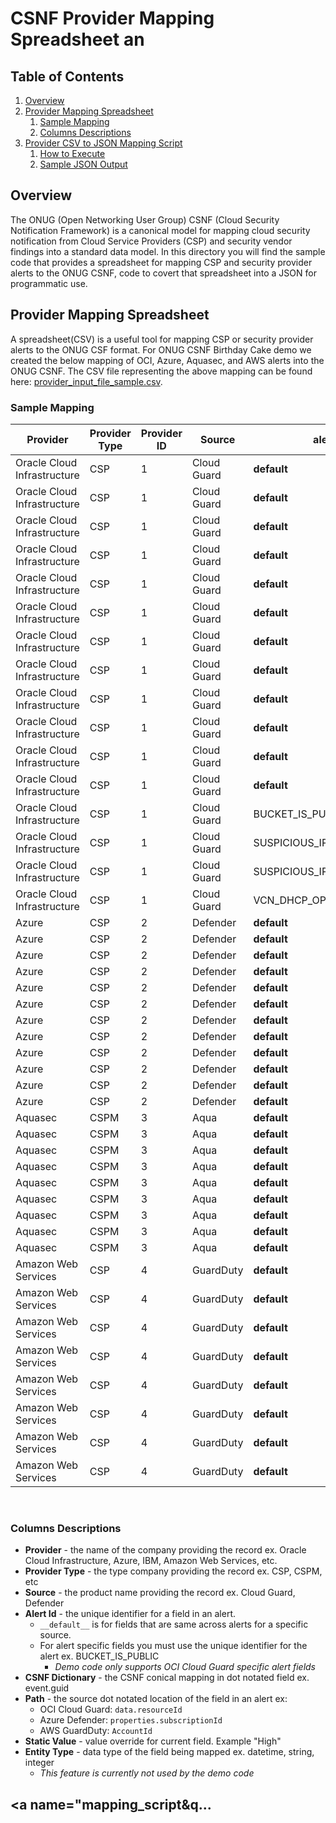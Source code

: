 # CSNF Provider Mapping Spreadsheet an
## Table of Contents
1. [Overview](#overview)
1. [Provider Mapping Spreadsheet](#provider_csv)
    1. [Sample Mapping](#sample_mapping)
    1. [Columns Descriptions](#columns_descriptions)
1. [Provider CSV to JSON Mapping Script](#mapping_script)
    1. [How to Execute](#script_how_to)
    1. [Sample JSON Output](#sample_json)
​
​
## <a name="overview"></a>Overview
The ONUG (Open Networking User Group) CSNF (Cloud Security Notification Framework) is a canonical model for mapping cloud security notification from Cloud Service Providers (CSP) and security vendor findings into a standard data model.  In this directory you will find the sample code that provides a spreadsheet for mapping CSP and security provider alerts to the ONUG CSNF, code to covert that spreadsheet into a JSON for programmatic use.
​
​
## <a name="provider_csv"></a>Provider Mapping Spreadsheet
A spreadsheet(CSV) is a useful tool for mapping CSP or security provider alerts to the ONUG CSF format.  For ONUG CSNF Birthday Cake demo we created the below mapping of OCI, Azure, Aquasec, and AWS alerts into the ONUG CSNF. The CSV file representing the above mapping can be found here: [provider_input_file_sample.csv](./provider-csv-to-provider-json-script/provider_input_file_sample.csv).
​
### <a name="sample_mapping"></a> Sample Mapping
| Provider                    | Provider Type | Provider ID | Source      | alertId                 | CSNF Dictionary        | path                                                  | staticValue | entityType     |
| --------------------------- | ------------- | ----------- | ----------- | ----------------------- | ---------------------- | ----------------------------------------------------- | ----------- | -------------- |
| Oracle Cloud Infrastructure | CSP           | 1           | Cloud Guard | __default__             | provider.accountId     | data.additionalDetails.tenantId                       |             | string         |
| Oracle Cloud Infrastructure | CSP           | 1           | Cloud Guard | __default__             | event.guid             | data.resourceId                                       |             | string         |
| Oracle Cloud Infrastructure | CSP           | 1           | Cloud Guard | __default__             | event.name             | data.additionalDetails.problemName                    |             | string         |
| Oracle Cloud Infrastructure | CSP           | 1           | Cloud Guard | __default__             | event.shortDescription | data.additionalDetails.problemDescription             |             | string         |
| Oracle Cloud Infrastructure | CSP           | 1           | Cloud Guard | __default__             | event.startTime        | data.additionalDetails.firstDetected                  |             | datetime       |
| Oracle Cloud Infrastructure | CSP           | 1           | Cloud Guard | __default__             | event.severity         | data.additionalDetails.riskLevel                      |             | string         |
| Oracle Cloud Infrastructure | CSP           | 1           | Cloud Guard | __default__             | event.status           | data.additionalDetails.status                         |             | string         |
| Oracle Cloud Infrastructure | CSP           | 1           | Cloud Guard | __default__             | resource.identifier    | data.additionalDetails.resourceId                     |             | orclResourceId |
| Oracle Cloud Infrastructure | CSP           | 1           | Cloud Guard | __default__             | resource.type          | data.additionalDetails.resourceType                   |             | string         |
| Oracle Cloud Infrastructure | CSP           | 1           | Cloud Guard | __default__             | resource.name          | data.additionalDetails.resourceName                   |             | string         |
| Oracle Cloud Infrastructure | CSP           | 1           | Cloud Guard | __default__             | resource.region        | data.additionalDetails.region                         |             | string         |
| Oracle Cloud Infrastructure | CSP           | 1           | Cloud Guard | __default__             | resource.zone          | data.compartmentName                                  |             | string         |
| Oracle Cloud Infrastructure | CSP           | 1           | Cloud Guard | BUCKET_IS_PUBLIC        | event.recommendation   | data.additionalDetails.problemRecommendation          |             | string         |
| Oracle Cloud Infrastructure | CSP           | 1           | Cloud Guard | SUSPICIOUS_IP_ACTIVITY  | event.geolocation.ipv4 | data.additionalDetails.impactedResourceId             |             |                |
| Oracle Cloud Infrastructure | CSP           | 1           | Cloud Guard | SUSPICIOUS_IP_ACTIVITY  | event.actor            | data.additionalDetails.resourceName                   |             |                |
| Oracle Cloud Infrastructure | CSP           | 1           | Cloud Guard | VCN_DHCP_OPTION_CHANGED | event.actor            | data.additionalDetails.resourceName                   |             |                |
| Azure                       | CSP           | 2           | Defender    | __default__             | provider.accountId     | properties.subscriptionId                             |             | string         |
| Azure                       | CSP           | 2           | Defender    | __default__             | event.guid             | id                                                    |             | string         |
| Azure                       | CSP           | 2           | Defender    | __default__             | event.name             | properties.alertName                                  |             | string         |
| Azure                       | CSP           | 2           | Defender    | __default__             | event.shortDescription | properties.alertDisplayName                           |             | string         |
| Azure                       | CSP           | 2           | Defender    | __default__             | event.longDescription  | properties.description                                |             | string         |
| Azure                       | CSP           | 2           | Defender    | __default__             | event.startTime        | properties.detectedTimeUtc                            |             | string         |
| Azure                       | CSP           | 2           | Defender    | __default__             | event.status           | properties.state                                      |             | string         |
| Azure                       | CSP           | 2           | Defender    | __default__             | resource.identifier    | properties.associatedResource                         |             | string         |
| Azure                       | CSP           | 2           | Defender    | __default__             | resource.type          | properties.extendedProperties.resourceType            |             | string         |
| Azure                       | CSP           | 2           | Defender    | __default__             | event.geolocation.ipv4 | properties.extendedProperties.client IP address       |             |                |
| Azure                       | CSP           | 2           | Defender    | __default__             | event.actor            | properties.extendedProperties.client principal name   |             |                |
| Azure                       | CSP           | 2           | Defender    | __default__             | event.severity         | properties.reportedSeverity                           |             |                |
| Aquasec                     | CSPM          | 3           | Aqua        | __default__             | event.name             | data.control                                          |             | string         |
| Aquasec                     | CSPM          | 3           | Aqua        | __default__             | event.guid             | id                                                    |             | string         |
| Aquasec                     | CSPM          | 3           | Aqua        | __default__             | event.shortDescription | data.reason                                           |             | string         |
| Aquasec                     | CSPM          | 3           | Aqua        | __default__             | event.startTime        | data.time                                             |             | string         |
| Aquasec                     | CSPM          | 3           | Aqua        | __default__             | event.severity         |                                                       | High        | string         |
| Aquasec                     | CSPM          | 3           | Aqua        | __default__             | resource.identifier    | containerid                                           |             | string         |
| Aquasec                     | CSPM          | 3           | Aqua        | __default__             | resource.type          | type                                                  |             | string         |
| Aquasec                     | CSPM          | 3           | Aqua        | __default__             | resource.name          | data.container                                        |             | string         |
| Aquasec                     | CSPM          | 3           | Aqua        | __default__             | resource.region        | data.vm_location                                      |             | string         |
| Amazon Web Services         | CSP           | 4           | GuardDuty   | __default__             | provider.accountId     | accountId                                             |             | string         |
| Amazon Web Services         | CSP           | 4           | GuardDuty   | __default__             | event.guid             | Arn                                                   |             | string         |
| Amazon Web Services         | CSP           | 4           | GuardDuty   | __default__             | provider.accountId     | AccountId                                             |             | string         |
| Amazon Web Services         | CSP           | 4           | GuardDuty   | __default__             | event.actor            | Resource.AccessKeyDetails.GeneratedFindingUserName    |             | string         |
| Amazon Web Services         | CSP           | 4           | GuardDuty   | __default__             | event.startTime        | CreatedAt                                             |             |                |
| Amazon Web Services         | CSP           | 4           | GuardDuty   | __default__             | resource.identifier    | Resource.AccessKeyDetails.GeneratedFindingPrincipalId |             |                |
| Amazon Web Services         | CSP           | 4           | GuardDuty   | __default__             | event.shortDescription | Description                                           |             |                |
| Amazon Web Services         | CSP           | 4           | GuardDuty   | __default__             | event.name             | Title                                                 |             |                |
​
### <a name="columns_descriptions"></a> Columns Descriptions
- **Provider** - the name of the company providing the record ex. Oracle Cloud Infrastructure, Azure, IBM, Amazon Web Services, etc. 
- **Provider Type** - the type company providing the record ex. CSP, CSPM, etc
- **Source** - the product name providing the record ex. Cloud Guard, Defender
- **Alert Id** - the unique identifier for a field in an alert.  
    - `__default__` is for fields that are same across alerts for a specific source. 
    - For alert specific fields you must use the unique identifier for the alert ex.  BUCKET_IS_PUBLIC 
        - *Demo code only supports OCI Cloud Guard specific alert fields*   
- **CSNF Dictionary** - the CSNF conical mapping in dot notated field ex. event.guid
- **Path** - the source dot notated location of the field in an alert ex:
    - OCI Cloud Guard: `data.resourceId`
    - Azure Defender:  `properties.subscriptionId`
    - AWS GuardDuty: `AccountId`
- **Static Value** - value override for current field. Example "High"
- **Entity Type** - data type of the field being mapped ex. datetime, string, integer 
    - *This feature is currently not used by the demo code*
​
​
​
## <a name="mapping_script&q...